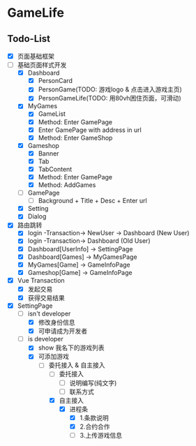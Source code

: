 # GameLife

## Todo-List

- [x] 页面基础框架
- [ ] 基础页面样式开发
  - [x] Dashboard
    - [x] PersonCard
    - [x] PersonGame(TODO: 游戏logo & 点击进入游戏主页)
    - [x] PersonGameLife(TODO: 用80vh困住页面，可滑动)
  - [x] MyGames
    - [x] GameList
    - [x] Method: Enter GamePage
    - [x] Enter GamePage with address in url
    - [x] Method: Enter GameShop
  - [x] Gameshop
    - [x] Banner
    - [x] Tab
    - [x] TabContent
    - [x] Method: Enter GamePage
    - [x] Method: AddGames
  - [ ] GamePage
    - [ ] Background + Title + Desc + Enter url
  - [x] Setting
  - [x] Dialog
- [x] 路由跳转
  - [x] login -Transaction-> NewUser -> Dashboard (New User)
  - [x] login -Transaction-> Dashboard (Old User)
  - [x] Dashboard[UserInfo] -> SettingPage
  - [x] Dashboard[Games] -> MyGamesPage
  - [x] MyGames[Game] -> GameInfoPage
  - [x] Gameshop[Game] -> GameInfoPage
- [x] Vue Transaction
  - [x] 发起交易
  - [x] 获得交易结果
- [x] SettingPage
  - [ ] isn't developer
    - [x] 修改身份信息
    - [x] 可申请成为开发者
  - [ ] is developer
    - [x] show 我名下的游戏列表
    - [x] 可添加游戏
      - [ ] 委托接入 & 自主接入
        - [ ] 委托接入
          - [ ] 说明编写(纯文字)
          - [ ] 联系方式
        - [x] 自主接入
          - [x] 进程条
            - [x] 1.条款说明
            - [x] 2.合约合作
            - [ ] 3.上传游戏信息